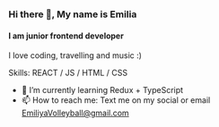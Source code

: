 ### Hi there 👋, My name is Emilia
#### I am junior frontend developer
I love coding, travelling and music :)

Skills: REACT / JS / HTML / CSS

- 🌱 I’m currently learning Redux + TypeScript 
- 📫 How to reach me: Text me on my social or email EmiliyaVolleyball@gmail.com 





